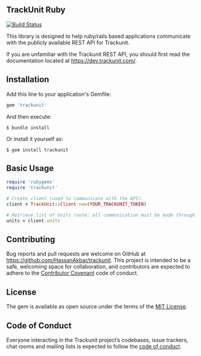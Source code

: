 ## TrackUnit Ruby

[![Build Status](https://travis-ci.com/HassanAkbar/trackunit.svg?branch=master)](https://travis-ci.com/HassanAkbar/trackunit)

This library is designed to help ruby/rails based applications communicate with the publicly available REST API for Trackunit.


If you are unfamiliar with the Trackunit REST API, you should first read the documentation located at https://dev.trackunit.com/.


## Installation

Add this line to your application's Gemfile:

```ruby
gem 'trackunit'
```

And then execute:

    $ bundle install

Or install it yourself as:

    $ gem install trackunit

## Basic Usage
```ruby
require 'rubygems'
require 'trackunit'

# Create client (used to communicate with the API).
client = TrackUnit::Client.new(YOUR_TRACKUNIT_TOKEN)

# Retrieve list of Units (note: all communication must be made through the client).
units = client.units
```

## Contributing

Bug reports and pull requests are welcome on GitHub at https://github.com/HassanAkbar/trackunit. This project is intended to be a safe, welcoming space for collaboration, and contributors are expected to adhere to the [Contributor Covenant](http://contributor-covenant.org) code of conduct.

## License

The gem is available as open source under the terms of the [MIT License](https://opensource.org/licenses/MIT).

## Code of Conduct

Everyone interacting in the Trackunit project’s codebases, issue trackers, chat rooms and mailing lists is expected to follow the [code of conduct](https://github.com/HassanAkbar/trackunit/blob/master/CODE_OF_CONDUCT.md).
